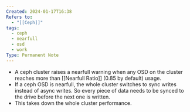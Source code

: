 ```yaml
---
Created: 2024-01-17T16:38
Refers to:
  - "[[Ceph]]"
tags:
  - ceph
  - nearfull
  - osd
  - work
Type: Permanent Note
---
```

- A ceph cluster raises a nearfull warning when any OSD on the cluster reaches more than [[Nearfull Ratio]] (0.85 by default) usage.
- If a ceph OSD is nearfull, the whole cluster switches to sync writes instead of async writes. So every piece of data needs to be synced to the drive before the next one is written.
- This takes down the whole cluster performance.